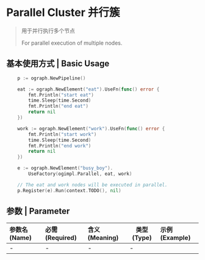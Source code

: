 # Parallel Cluster 并行簇

> 用于并行执行多个节点
> 
> For parallel execution of multiple nodes.

## 基本使用方式 | Basic Usage

```go
	p := ograph.NewPipeline()

	eat := ograph.NewElement("eat").UseFn(func() error {
		fmt.Println("start eat")
		time.Sleep(time.Second)
		fmt.Println("end eat")
		return nil
	})

	work := ograph.NewElement("work").UseFn(func() error {
		fmt.Println("start work")
		time.Sleep(time.Second)
		fmt.Println("end work")
		return nil
	})

	e := ograph.NewElement("busy_boy").
		UseFactory(ogimpl.Parallel, eat, work)

	// The eat and work nodes will be executed in parallel.
	p.Register(e).Run(context.TODO(), nil)
```

## 参数 | Parameter

| 参数名(Name) | 必需(Required) | 含义(Meaning) | 类型(Type) | 示例(Example) |
| :----------- | :------------- | :------------ | ---------- | :------------ |
| -            | -              | -             | -          |
